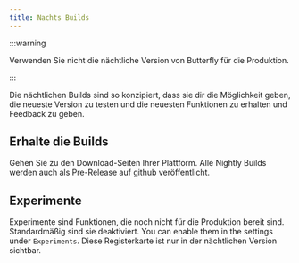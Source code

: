 ```yaml
---
title: Nachts Builds
---
```


:::warning

Verwenden Sie nicht die nächtliche Version von Butterfly für die Produktion.

:::

Die nächtlichen Builds sind so konzipiert, dass sie dir die Möglichkeit geben, die neueste Version zu testen und die neuesten Funktionen zu erhalten und Feedback zu geben.

## Erhalte die Builds

Gehen Sie zu den Download-Seiten Ihrer Plattform.
Alle Nightly Builds werden auch als Pre-Release auf github veröffentlicht.

## Experimente

Experimente sind Funktionen, die noch nicht für die Produktion bereit sind.
Standardmäßig sind sie deaktiviert. You can enable them in the settings under `Experiments`.
Diese Registerkarte ist nur in der nächtlichen Version sichtbar.
